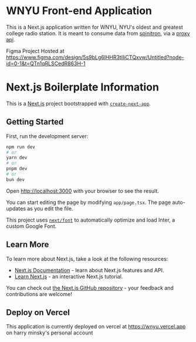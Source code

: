 # WNYU Front-end Application

This is a Next.js application written for WNYU, NYU's oldest and greatest
college radio station. It is meant to consume data from [spinitron](https://spinitron.com/), via
a [proxy api](https://github.com/hminsky2002/WNYUAPI).

Figma Project Hosted at https://www.figma.com/design/5s9bLg6lHHR3tIIiCTQxvw/Untitled?node-id=0-1&t=QTn1qRLSCedR863H-1

# Next.js Boilerplate Information

This is a [Next.js](https://nextjs.org/) project bootstrapped with [`create-next-app`](https://github.com/vercel/next.js/tree/canary/packages/create-next-app).

## Getting Started

First, run the development server:

```bash
npm run dev
# or
yarn dev
# or
pnpm dev
# or
bun dev
```

Open [http://localhost:3000](http://localhost:3000) with your browser to see the result.

You can start editing the page by modifying `app/page.tsx`. The page auto-updates as you edit the file.

This project uses [`next/font`](https://nextjs.org/docs/basic-features/font-optimization) to automatically optimize and load Inter, a custom Google Font.

## Learn More

To learn more about Next.js, take a look at the following resources:

- [Next.js Documentation](https://nextjs.org/docs) - learn about Next.js features and API.
- [Learn Next.js](https://nextjs.org/learn) - an interactive Next.js tutorial.

You can check out [the Next.js GitHub repository](https://github.com/vercel/next.js/) - your feedback and contributions are welcome!

## Deploy on Vercel
This application is currently deployed on vercel at https://wnyu.vercel.app on harry minsky's personal account

